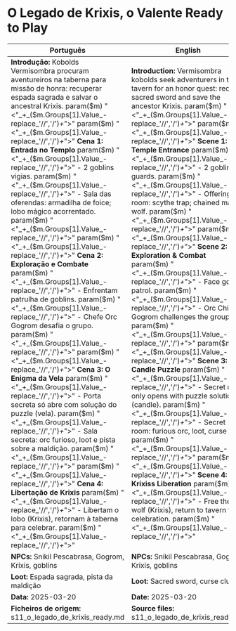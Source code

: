 
# O Legado de Krixis, o Valente  Ready to Play

| Português                                                                                                                                                                                                                                                                                                                                                                                                                                                                                                                                                                                                                                                                      | English                                                                                                                                                                                                                                                                                                                                                                                                                                                                                                                                                                                                                            |
| ------------------------------------------------------------------------------------------------------------------------------------------------------------------------------------------------------------------------------------------------------------------------------------------------------------------------------------------------------------------------------------------------------------------------------------------------------------------------------------------------------------------------------------------------------------------------------------------------------------------------------------------------------------------------------ | ---------------------------------------------------------------------------------------------------------------------------------------------------------------------------------------------------------------------------------------------------------------------------------------------------------------------------------------------------------------------------------------------------------------------------------------------------------------------------------------------------------------------------------------------------------------------------------------------------------------------------------- |
| **Introdução:** Kobolds Vermisombra procuram aventureiros na taberna para missão de honra: recuperar espada sagrada e salvar o ancestral Krixis. param($m) "<"_+_($m.Groups[1].Value_-replace_'//','/')_+_">"  param($m) "<"_+_($m.Groups[1].Value_-replace_'//','/')_+_">" **Cena 1: Entrada no Templo** param($m) "<"_+_($m.Groups[1].Value_-replace_'//','/')_+_">" - 2 goblins vigias. param($m) "<"_+_($m.Groups[1].Value_-replace_'//','/')_+_">" - Sala das oferendas: armadilha de foice; lobo mágico acorrentado. param($m) "<"_+_($m.Groups[1].Value_-replace_'//','/')_+_">"  param($m) "<"_+_($m.Groups[1].Value_-replace_'//','/')_+_">" **Cena 2: Exploração e Combate** param($m) "<"_+_($m.Groups[1].Value_-replace_'//','/')_+_">" - Enfrentam patrulha de goblins. param($m) "<"_+_($m.Groups[1].Value_-replace_'//','/')_+_">" - Chefe Orc Gogrom desafia o grupo. param($m) "<"_+_($m.Groups[1].Value_-replace_'//','/')_+_">"  param($m) "<"_+_($m.Groups[1].Value_-replace_'//','/')_+_">" **Cena 3: O Enigma da Vela** param($m) "<"_+_($m.Groups[1].Value_-replace_'//','/')_+_">" - Porta secreta só abre com solução do puzzle (vela). param($m) "<"_+_($m.Groups[1].Value_-replace_'//','/')_+_">" - Sala secreta: orc furioso, loot e pista sobre a maldição. param($m) "<"_+_($m.Groups[1].Value_-replace_'//','/')_+_">"  param($m) "<"_+_($m.Groups[1].Value_-replace_'//','/')_+_">" **Cena 4: Libertação de Krixis** param($m) "<"_+_($m.Groups[1].Value_-replace_'//','/')_+_">" - Libertam o lobo (Krixis), retornam à taberna para celebrar. param($m) "<"_+_($m.Groups[1].Value_-replace_'//','/')_+_">"  | **Introduction:** Vermisombra kobolds seek adventurers in the tavern for an honor quest: recover sacred sword and save the ancestor Krixis. param($m) "<"_+_($m.Groups[1].Value_-replace_'//','/')_+_">"  param($m) "<"_+_($m.Groups[1].Value_-replace_'//','/')_+_">" **Scene 1: Temple Entrance** param($m) "<"_+_($m.Groups[1].Value_-replace_'//','/')_+_">" - 2 goblin guards. param($m) "<"_+_($m.Groups[1].Value_-replace_'//','/')_+_">" - Offerings room: scythe trap; chained magic wolf. param($m) "<"_+_($m.Groups[1].Value_-replace_'//','/')_+_">"  param($m) "<"_+_($m.Groups[1].Value_-replace_'//','/')_+_">" **Scene 2: Exploration & Combat** param($m) "<"_+_($m.Groups[1].Value_-replace_'//','/')_+_">" - Face goblin patrol. param($m) "<"_+_($m.Groups[1].Value_-replace_'//','/')_+_">" - Orc Chief Gogrom challenges the group. param($m) "<"_+_($m.Groups[1].Value_-replace_'//','/')_+_">"  param($m) "<"_+_($m.Groups[1].Value_-replace_'//','/')_+_">" **Scene 3: Candle Puzzle** param($m) "<"_+_($m.Groups[1].Value_-replace_'//','/')_+_">" - Secret door only opens with puzzle solution (candle). param($m) "<"_+_($m.Groups[1].Value_-replace_'//','/')_+_">" - Secret room: furious orc, loot, curse clue. param($m) "<"_+_($m.Groups[1].Value_-replace_'//','/')_+_">"  param($m) "<"_+_($m.Groups[1].Value_-replace_'//','/')_+_">" **Scene 4: Krixiss Liberation** param($m) "<"_+_($m.Groups[1].Value_-replace_'//','/')_+_">" - Free the wolf (Krixis), return to tavern for celebration. param($m) "<"_+_($m.Groups[1].Value_-replace_'//','/')_+_">"  |
| **NPCs:** Snikil Pescabrasa, Gogrom, Krixis, goblins                                                                                                                                                                                                                                                                                                                                                                                                                                                                                                                                                                                                                           | **NPCs:** Snikil Pescabrasa, Gogrom, Krixis, goblins                                                                                                                                                                                                                                                                                                                                                                                                                                                                                                                                                                               |
| **Loot:** Espada sagrada, pista da maldição                                                                                                                                                                                                                                                                                                                                                                                                                                                                                                                                                                                                                                    | **Loot:** Sacred sword, curse clue                                                                                                                                                                                                                                                                                                                                                                                                                                                                                                                                                                                                 |
| **Data:** 2025-03-20                                                                                                                                                                                                                                                                                                                                                                                                                                                                                                                                                                                                                                                           | **Date:** 2025-03-20                                                                                                                                                                                                                                                                                                                                                                                                                                                                                                                                                                                                               |
| **Ficheiros de origem:** s11_o_legado_de_krixis_ready.md                                                                                                                                                                                                                                                                                                                                                                                                                                                                                                                                                                                                                       | **Source files:** s11_o_legado_de_krixis_ready.md                                                                                                                                                                                                                                                                                                                                                                                                                                                                                                                                                                                  |



























